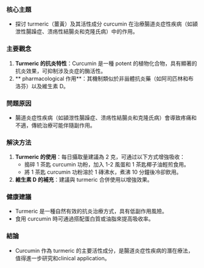 ### 核心主題  
- 探讨 turmeric（薑黃）及其活性成分 curcumin 在治療腸道炎症性疾病（如潁泄性腸躁症、溃疡性結腸炎和克隆氏病）中的作用。  

### 主要觀念  
1. **Turmeric 的抗炎特性**：Curcumin 是一種 potent 的植物化合物，具有顯著的抗炎效果，可抑制涉及炎症的酶活性。  
2. ** pharmacological 作用**：其機制類似於非甾體抗炎藥（如阿司匹林和布洛芬）以及維生素 D。  

### 問題原因  
- 腸道炎症性疾病（如潁泄性腸躁症、溃疡性結腸炎和克隆氏病）會導致疼痛和不適，傳統治療可能伴隨副作用。  

### 解決方法  
1. **Turmeric 的使用**：每日攝取量建議為 2 克，可通过以下方式增強吸收：  
   - 搗碎 1 茶匙 curcumin 功粉，加入 1-2 風蛋和 1 茶匙椰子油輕煎食用。  
   - 將 1 茶匙 curcumin 功粉溶於 1 磚沸水，煮沸 10 分鐘後冷卻飲用。  
2. **維生素 D 的補充**：建議與 turmeric 合併使用以增強效果。  

### 健康建議  
- Turmeric 是一種自然有效的抗炎治療方式，具有低副作用風險。  
- 食用 curcumin 時可通過搭配蛋白質或油脂來提高吸收率。  

### 結論  
- Curcumin 作為 turmeric 的主要活性成分，是腸道炎症性疾病的潛在療法，值得進一步研究和clinical application。